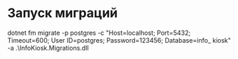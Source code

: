 ﻿# Запуск миграций

dotnet fm migrate -p postgres -c "Host=localhost; Port=5432; Timeout=600; User ID=postgres; Password=123456; Database=info_
kiosk" -a .\InfoKiosk.Migrations.dll

